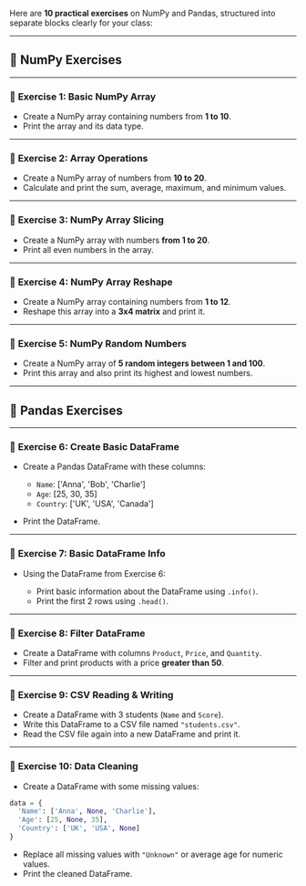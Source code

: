 Here are **10 practical exercises** on NumPy and Pandas, structured into separate blocks clearly for your class:

---

## 📗 **NumPy Exercises**

---

### 📝 **Exercise 1: Basic NumPy Array**

* Create a NumPy array containing numbers from **1 to 10**.
* Print the array and its data type.

---

### 📝 **Exercise 2: Array Operations**

* Create a NumPy array of numbers from **10 to 20**.
* Calculate and print the sum, average, maximum, and minimum values.

---

### 📝 **Exercise 3: NumPy Array Slicing**

* Create a NumPy array with numbers **from 1 to 20**.
* Print all even numbers in the array.

---

### 📝 **Exercise 4: NumPy Array Reshape**

* Create a NumPy array containing numbers from **1 to 12**.
* Reshape this array into a **3x4 matrix** and print it.

---

### 📝 **Exercise 5: NumPy Random Numbers**

* Create a NumPy array of **5 random integers between 1 and 100**.
* Print this array and also print its highest and lowest numbers.

---

## 📙 **Pandas Exercises**

---

### 📝 **Exercise 6: Create Basic DataFrame**

* Create a Pandas DataFrame with these columns:

  * `Name`: \['Anna', 'Bob', 'Charlie']
  * `Age`: \[25, 30, 35]
  * `Country`: \['UK', 'USA', 'Canada']
* Print the DataFrame.

---

### 📝 **Exercise 7: Basic DataFrame Info**

* Using the DataFrame from Exercise 6:

  * Print basic information about the DataFrame using `.info()`.
  * Print the first 2 rows using `.head()`.

---

### 📝 **Exercise 8: Filter DataFrame**

* Create a DataFrame with columns `Product`, `Price`, and `Quantity`.
* Filter and print products with a price **greater than 50**.

---

### 📝 **Exercise 9: CSV Reading & Writing**

* Create a DataFrame with 3 students (`Name` and `Score`).
* Write this DataFrame to a CSV file named `"students.csv"`.
* Read the CSV file again into a new DataFrame and print it.

---

### 📝 **Exercise 10: Data Cleaning**

* Create a DataFrame with some missing values:

```python
data = {
  'Name': ['Anna', None, 'Charlie'],
  'Age': [25, None, 35],
  'Country': ['UK', 'USA', None]
}
```

* Replace all missing values with `"Unknown"` or average age for numeric values.
* Print the cleaned DataFrame.